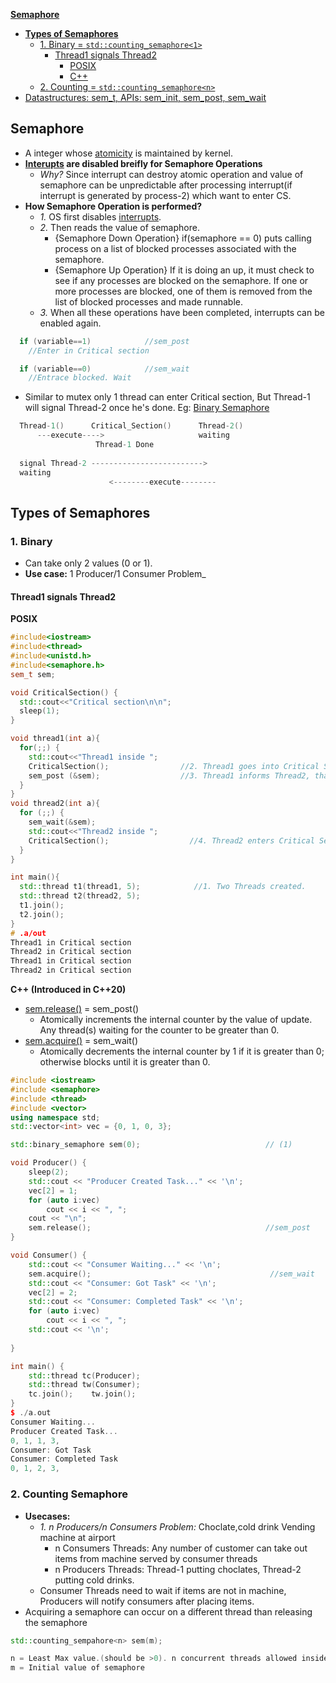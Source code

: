 **[Semaphore](sem)**
- **[Types of Semaphores](#t)**
  - [1. Binary = `std::counting_semaphore<1>`](#b)
    - [Thread1 signals Thread2](#t1st2)
      - [POSIX](#pos)
      - [C++](#cpp)
  - [2. Counting = `std::counting_semaphore<n>`](#coun)
- [Datastructures: sem_t, APIs: sem_init, sem_post, sem_wait](Datastructures_API.md)

<a name=sem></a>
## Semaphore
- A integer whose [atomicity](/Threads_Processes_IPC/Terms) is maintained by kernel.
- **[Interupts](/Operating_Systems/Linux/Kernel/Interrupts) are disabled breifly for Semaphore Operations**
  - *Why?* Since interrupt can destroy atomic operation and value of semaphore can be unpredictable after processing interrupt(if interrupt is generated by process-2) which want to enter CS.
- **How Semaphore Operation is performed?**
  - _1._ OS first disables [interrupts](/Operating_Systems/Linux/Kernel/Interrupts).
  - _2._ Then reads the value of semaphore. 
    - {Semaphore Down Operation} if(semaphore == 0) puts calling process on a list of blocked processes associated with the semaphore. 
    - {Semaphore Up Operation} If it is doing an up, it must check to see if any processes are blocked on the semaphore. If one or more processes are blocked, one of them is removed from the list of blocked processes and made runnable. 
  - _3._ When all these operations have been completed, interrupts can be enabled again.
```c
  if (variable==1)            //sem_post
    //Enter in Critical section 

  if (variable==0)            //sem_wait
    //Entrace blocked. Wait
```
- Similar to mutex only 1 thread can enter Critical section, But Thread-1 will signal Thread-2 once he's done. Eg: [Binary Semaphore](#t1st2)
```c
  Thread-1()      Critical_Section()      Thread-2()
      ---execute---->                     waiting
                   Thread-1 Done
                   
  signal Thread-2 ------------------------->
  waiting
                      <--------execute--------                  
```

<a name=t></a>
## Types of Semaphores
<a name=b></a>
### 1. Binary
- Can take only 2 values (0 or 1).
- **Use case:** 1 Producer/1 Consumer Problem_
<a name=t1st2></a>
#### Thread1 signals Thread2
<a name=pos></a>
**POSIX**
```c++
#include<iostream>
#include<thread>
#include<unistd.h>
#include<semaphore.h>
sem_t sem;

void CriticalSection() {
  std::cout<<"Critical section\n\n";
  sleep(1);
}

void thread1(int a){
  for(;;) {
    std::cout<<"Thread1 inside ";
    CriticalSection();                //2. Thread1 goes into Critical Section, does processing
    sem_post (&sem);                  //3. Thread1 informs Thread2, that Thread1 is out of Critical Section
  }
}
void thread2(int a){
  for (;;) {
    sem_wait(&sem);
    std::cout<<"Thread2 inside ";
    CriticalSection();                  //4. Thread2 enters Critical Section
  }
}

int main(){
  std::thread t1(thread1, 5);            //1. Two Threads created.
  std::thread t2(thread2, 5);
  t1.join();
  t2.join();
}
# .a/out
Thread1 in Critical section
Thread2 in Critical section
Thread1 in Critical section
Thread2 in Critical section
```

<a name=cpp></a>
**C++ (Introduced in C++20)**
<a name=rel></a>
- [sem.release()](https://en.cppreference.com/w/cpp/thread/counting_semaphore/release) = sem_post()
  - Atomically increments the internal counter by the value of update. Any thread(s) waiting for the counter to be greater than 0.
<a name=acq></a>
- [sem.acquire()](https://en.cppreference.com/w/cpp/thread/counting_semaphore/acquire) = sem_wait()
  - Atomically decrements the internal counter by 1 if it is greater than 0; otherwise blocks until it is greater than 0.
```cpp
#include <iostream>
#include <semaphore>
#include <thread>
#include <vector>
using namespace std;
std::vector<int> vec = {0, 1, 0, 3};

std::binary_semaphore sem(0);                            // (1)

void Producer() {
    sleep(2);
    std::cout << "Producer Created Task..." << '\n';
    vec[2] = 1;
    for (auto i:vec)
        cout << i << ", ";
    cout << "\n";
    sem.release();                                       //sem_post
}

void Consumer() {
    std::cout << "Consumer Waiting..." << '\n';
    sem.acquire();                                        //sem_wait
    std::cout << "Consumer: Got Task" << '\n';
    vec[2] = 2;
    std::cout << "Consumer: Completed Task" << '\n';
    for (auto i:vec)
        cout << i << ", ";
    std::cout << '\n';
    
}

int main() {
    std::thread tc(Producer);
    std::thread tw(Consumer);
    tc.join();    tw.join();
}
$ ./a.out
Consumer Waiting...
Producer Created Task...
0, 1, 1, 3, 
Consumer: Got Task
Consumer: Completed Task
0, 1, 2, 3, 
```

<a name=coun></a>
### 2. Counting Semaphore
- **Usecases:** 
  - _1. n Producers/n Consumers Problem:_ Choclate,cold drink Vending machine at airport
    - n Consumers Threads: Any number of customer can take out items from machine served by consumer threads
    - n Producers Threads: Thread-1 putting choclates, Thread-2 putting cold drinks.
  - Consumer Threads need to wait if items are not in machine, Producers will notify consumers after placing items.
- Acquiring a semaphore can occur on a different thread than releasing the semaphore
```cpp
std::counting_sempahore<n> sem(m);

n = Least Max value.(should be >0). n concurrent threads allowed inside CS.
m = Initial value of semaphore
```
